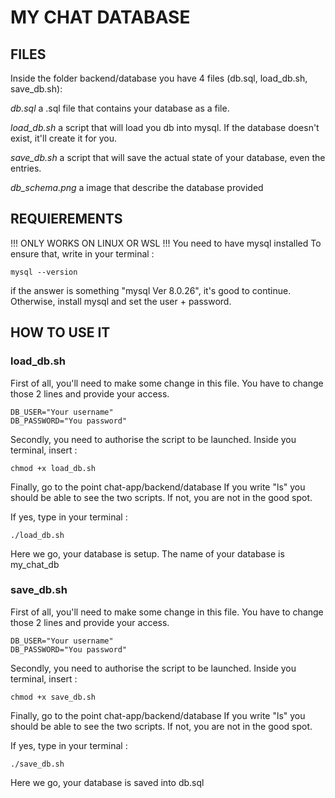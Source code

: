 # MY CHAT DATABASE

## FILES
Inside the folder backend/database you have 4 files (db.sql, load_db.sh, save_db.sh):

*db.sql*
a .sql file that contains your database as a file.

*load_db.sh* 
a script that will load you db into mysql. If the database doesn't exist, it'll create it for you.

*save_db.sh*
a script that will save the actual state of your database, even the entries.

*db_schema.png*
a image that describe the database provided

## REQUIEREMENTS
!!! ONLY WORKS ON LINUX OR WSL !!!
You need to have mysql installed
To ensure that, write in your terminal :
```
mysql --version
```
if the answer is something "mysql  Ver 8.0.26", it's good to continue.
Otherwise, install mysql and set the user + password.

## HOW TO USE IT

### load_db.sh

First of all, you'll need to make some change in this file.
You have to change those 2 lines and provide your access.
```
DB_USER="Your username" 
DB_PASSWORD="You password"
```

Secondly, you need to authorise the script to be launched.
Inside you terminal, insert :
```
chmod +x load_db.sh

```

Finally, go to the point chat-app/backend/database
If you write "ls" you should be able to see the two scripts. 
If not, you are not in the good spot.

If yes, type in your terminal :
```
./load_db.sh
```
Here we go, your database is setup.
The name of your database is my_chat_db

### save_db.sh

First of all, you'll need to make some change in this file.
You have to change those 2 lines and provide your access.
```
DB_USER="Your username" 
DB_PASSWORD="You password"
```

Secondly, you need to authorise the script to be launched.
Inside you terminal, insert :
```
chmod +x save_db.sh

```

Finally, go to the point chat-app/backend/database
If you write "ls" you should be able to see the two scripts. 
If not, you are not in the good spot.

If yes, type in your terminal :
```
./save_db.sh
```
Here we go, your database is saved into db.sql